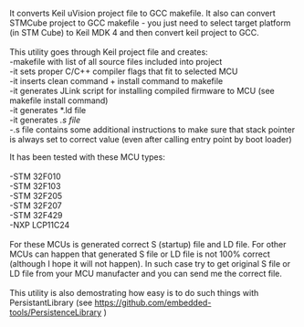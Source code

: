 It converts Keil uVision project file to GCC makefile. It also can convert STMCube project to GCC makefile - you just need to select target platform (in STM Cube) to Keil MDK 4 and then convert keil project to GCC.<br />
<br />
This utility goes through Keil project file and creates:<br />
  -makefile with list of all source files included into project<br />
  -it sets proper C/C++ compiler flags that fit to selected MCU<br />
  -it inserts clean command + install command to makefile<br />
  -it generates JLink script for installing compiled firmware to MCU (see makefile install command)<br />
  -it generates *.ld file<br />
  -it generates *.s  file<br />
  -*.s file contains some additional instructions to make sure that stack pointer is always set to correct value
  (even after calling entry point by boot loader)
<br />

It has been tested with these MCU types:<br />
<br />
-STM 32F010<br />
-STM 32F103<br />
-STM 32F205<br />
-STM 32F207<br />
-STM 32F429<br />
-NXP LCP11C24<br />
<br />
For these MCUs is generated correct S (startup) file and LD file. For other MCUs can happen that generated S file or LD file is not 100% correct (although I hope it will not happen). In such case try to get original S file or LD file from your MCU manufacter and you can send me the correct file.<br />
<br />
This utility is also demostrating how easy is to do such things with PersistantLibrary (see https://github.com/embedded-tools/PersistenceLibrary )<br />

  

